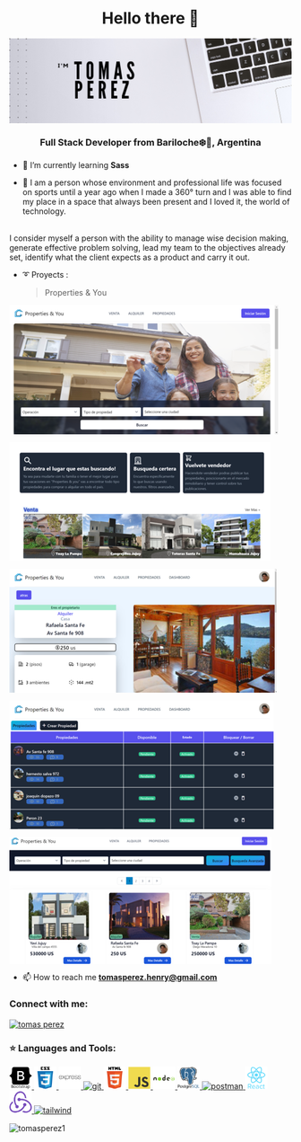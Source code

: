 <h1 align="center">Hello there 👋</h1>

<p><img align="center" src="./images/Banner.png" alt="no cargo" /></p>

<h3 align="center">Full Stack Developer from Bariloche❄️🌄, Argentina</h3>

- 🌱 I’m currently learning **Sass**

- 📄 I am a person whose environment and professional life was focused on sports until a year ago 
when I made a 360° turn and I was able to find my place in a space that  always been present and I loved it, the world of technology.
<br>
I consider myself a person with the ability to manage wise decision making, generate effective problem solving, lead my team to the objectives already set, identify what the client expects as a product and carry it out.

- ➰ Proyects :
  > Properties & You
<p><img align="center" src="./images/pfff (2).PNG"alt="no cargo" /></p>
<p><img align="center" src="./images/pf1.png" alt="no cargo" /></p>
<p><img align="center" src="./images/pf3.png" alt="no cargo" /></p>
<p><img align="center" src="./images/pf4.png" alt="no cargo" /></p>
<p><img align="center" src="./images/sisi.png" alt="no cargo" /></p>

- 📫 How to reach me **tomasperez.henry@gmail.com**

<h3 align="left">Connect with me:</h3>
<p align="left">
<a href="https://linkedin.com/in/tomas perez" target="blank"><img align="center" src="https://raw.githubusercontent.com/rahuldkjain/github-profile-readme-generator/master/src/images/icons/Social/linked-in-alt.svg" alt="tomas perez" height="30" width="40" /></a>
</p>

<h3 align="left">⭐ Languages and Tools:</h3>
<p align="left"> <a href="https://getbootstrap.com" target="_blank" rel="noreferrer"> <img src="https://raw.githubusercontent.com/devicons/devicon/master/icons/bootstrap/bootstrap-plain-wordmark.svg" alt="bootstrap" width="40" height="40"/> </a> <a href="https://www.w3schools.com/css/" target="_blank" rel="noreferrer"> <img src="https://raw.githubusercontent.com/devicons/devicon/master/icons/css3/css3-original-wordmark.svg" alt="css3" width="40" height="40"/> </a> <a href="https://expressjs.com" target="_blank" rel="noreferrer"> <img src="https://raw.githubusercontent.com/devicons/devicon/master/icons/express/express-original-wordmark.svg" alt="express" width="40" height="40"/> </a> <a href="https://git-scm.com/" target="_blank" rel="noreferrer"> <img src="https://www.vectorlogo.zone/logos/git-scm/git-scm-icon.svg" alt="git" width="40" height="40"/> </a> <a href="https://www.w3.org/html/" target="_blank" rel="noreferrer"> <img src="https://raw.githubusercontent.com/devicons/devicon/master/icons/html5/html5-original-wordmark.svg" alt="html5" width="40" height="40"/> </a> <a href="https://developer.mozilla.org/en-US/docs/Web/JavaScript" target="_blank" rel="noreferrer"> <img src="https://raw.githubusercontent.com/devicons/devicon/master/icons/javascript/javascript-original.svg" alt="javascript" width="40" height="40"/> </a> <a href="https://nodejs.org" target="_blank" rel="noreferrer"> <img src="https://raw.githubusercontent.com/devicons/devicon/master/icons/nodejs/nodejs-original-wordmark.svg" alt="nodejs" width="40" height="40"/> </a> <a href="https://www.postgresql.org" target="_blank" rel="noreferrer"> <img src="https://raw.githubusercontent.com/devicons/devicon/master/icons/postgresql/postgresql-original-wordmark.svg" alt="postgresql" width="40" height="40"/> </a> <a href="https://postman.com" target="_blank" rel="noreferrer"> <img src="https://www.vectorlogo.zone/logos/getpostman/getpostman-icon.svg" alt="postman" width="40" height="40"/> </a> <a href="https://reactjs.org/" target="_blank" rel="noreferrer"> <img src="https://raw.githubusercontent.com/devicons/devicon/master/icons/react/react-original-wordmark.svg" alt="react" width="40" height="40"/> </a> <a href="https://redux.js.org" target="_blank" rel="noreferrer"> <img src="https://raw.githubusercontent.com/devicons/devicon/master/icons/redux/redux-original.svg" alt="redux" width="40" height="40"/> </a> <a href="https://tailwindcss.com/" target="_blank" rel="noreferrer"> <img src="https://www.vectorlogo.zone/logos/tailwindcss/tailwindcss-icon.svg" alt="tailwind" width="40" height="40"/> </a> </p>

<!-- <p>&nbsp;<img align="center" src="https://github-readme-stats.vercel.app/api?username=tomasperez1&show_icons=true&locale=en" alt="tomasperez1" /></p> -->

<p><img align="center" src="https://github-readme-streak-stats.herokuapp.com/?user=tomasperez1&theme=dark" alt="tomasperez1" /></p>

